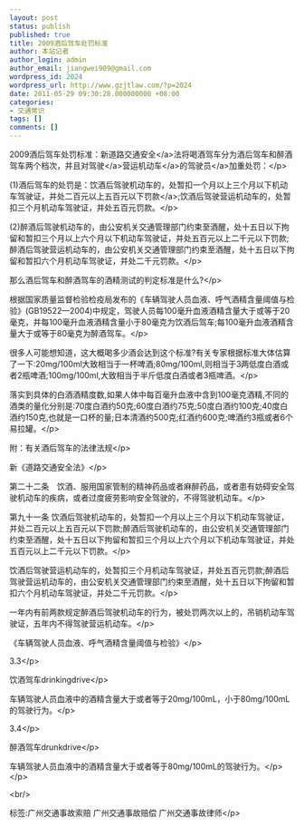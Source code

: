 ```yaml
---
layout: post
status: publish
published: true
title: 2009酒后驾车处罚标准
author: 本站记者
author_login: admin
author_email: jiangwei909@gmail.com
wordpress_id: 2024
wordpress_url: http://www.gzjtlaw.com/?p=2024
date: 2011-05-29 09:30:28.000000000 +08:00
categories:
- 交通常识
tags: []
comments: []
---
```

<p><p>2009酒后驾车处罚标准：新<a>道路交通安全<&#47;a>法将喝酒驾车分为酒后驾车和醉酒驾车两个档次，并且对<a>驾驶<&#47;a>营运<a>机动车<&#47;a>的<a>驾驶员<&#47;a>加重处罚：<&#47;p><p>(1)酒后驾车的处罚是：饮酒后驾驶机动车的，处暂扣一个月以上三个月以下机动车驾驶证，并处二百元以上五百元以下<a>罚款<&#47;a>;饮酒后驾驶营运机动车的，处暂扣三个月机动车驾驶证，并处五百元罚款。<&#47;p><p>(2)醉酒后驾驶机动车的，由公安机关交通管理部门约束至酒醒，处十五日以下拘留和暂扣三个月以上六个月以下机动车驾驶证，并处五百元以上二千元以下罚款;醉酒后驾驶营运机动车的，由公安机关交通管理部门约束至酒醒，处十五日以下拘留和暂扣六个月机动车驾驶证，并处二千元罚款。<&#47;p><p>那么酒后驾车和醉酒驾车的酒精测试的判定标准是什么?<&#47;p><p>根据国家质量监督检验检疫局发布的《车辆驾驶人员血液、呼气酒精含量阈值与检验》(GB19522&mdash;2004)中规定，驾驶人员每100毫升血液酒精含量大于或等于20毫克，并每100毫升血液酒精含量小于80毫克为饮酒后驾车;每100毫升血液酒精含量大于或等于80毫克为醉酒驾车。<&#47;p><p>很多人可能想知道，这大概喝多少酒会达到这个标准?有关专家根据标准大体估算了一下:20mg&#47;100ml大致相当于一杯啤酒;80mg&#47;100ml,则相当于3两低度白酒或者2瓶啤酒;100mg&#47;100ml,大致相当于半斤低度白酒或者3瓶啤酒。<&#47;p><p>落实到具体的白酒酒精度数,如果人体中每百毫升血液中含到100毫克酒精,不同的酒类的量化分别是:70度白酒约50克;60度白酒约75克;50度白酒约100克;40度白酒约150克,也就是一口杯的量;日本清酒约500克;红酒约600克;啤酒约3瓶或者6个易拉罐。<&#47;p><p>附：有关酒后驾车的法律法规<&#47;p><p>新《道路交通安全法》<&#47;p><p>第二十二条　饮酒、服用国家管制的精神药品或者麻醉药品，或者患有妨碍安全驾驶机动车的疾病，或者过度疲劳影响安全驾驶的，不得驾驶机动车。<&#47;p><p>第九十一条 饮酒后驾驶机动车的，处暂扣一个月以上三个月以下机动车驾驶证，并处二百元以上五百元以下罚款;醉酒后驾驶机动车的，由公安机关交通管理部门约束至酒醒，处十五日以下拘留和暂扣三个月以上六个月以下机动车驾驶证，并处五百元以上二千元以下罚款。<&#47;p><p>饮酒后驾驶营运机动车的，处暂扣三个月机动车驾驶证，并处五百元罚款;醉酒后驾驶营运机动车的，由公安机关交通管理部门约束至酒醒，处十五日以下拘留和暂扣六个月机动车驾驶证，并处二千元罚款。<&#47;p><p>一年内有前两款规定醉酒后驾驶机动车的行为，被处罚两次以上的，吊销机动车驾驶证，五年内不得驾驶营运机动车。<&#47;p><p>《车辆驾驶人员血液、呼气酒精含量阈值与检验》<&#47;p><p>3.3<&#47;p><p>饮酒驾车drinkingdrive<&#47;p><p>车辆驾驶人员血液中的酒精含量大于或者等于20mg&#47;100mL，小于80mg&#47;100mL的驾驶行为。<&#47;p><p>3.4<&#47;p><p>醉酒驾车drunkdrive<&#47;p><p>车辆驾驶人员血液中的酒精含量大于或者等于80mg&#47;100mL的驾驶行为。<&#47;p><&#47;p><br&#47;><p>标签:广州交通事故索赔 广州交通事故赔偿 广州交通事故律师<&#47;p>
